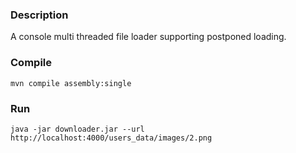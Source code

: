 ### Description
A console multi threaded file loader supporting postponed loading.


### Compile
`mvn compile assembly:single`


### Run
`java -jar downloader.jar --url http://localhost:4000/users_data/images/2.png`

